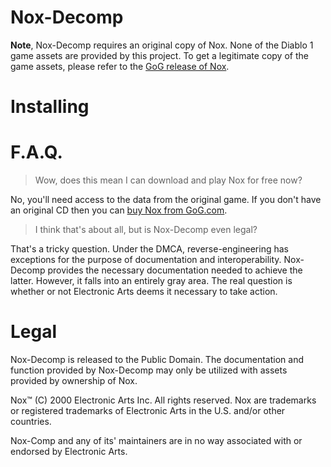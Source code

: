 # Nox-Decomp

**Note**, Nox-Decomp requires an original copy of Nox. None of the Diablo 1 game assets are provided by this project. To get a legitimate copy of the game assets, please refer to the [GoG release of Nox](https://www.gog.com/game/nox).


# Installing


# F.A.Q.

> Wow, does this mean I can download and play Nox for free now?

No, you'll need access to the data from the original game. If you don't have an original CD then you can [buy Nox from GoG.com](https://www.gog.com/game/nox). 

> I think that's about all, but is Nox-Decomp even legal?

That's a tricky question. Under the DMCA, reverse-engineering has exceptions for the purpose of documentation and interoperability. Nox-Decomp provides the necessary documentation needed to achieve the latter. However, it falls into an entirely gray area. The real question is whether or not  Electronic Arts deems it necessary to take action.


# Legal
Nox-Decomp is released to the Public Domain. The documentation and function provided by Nox-Decomp may only be utilized with assets provided by ownership of Nox.

Nox™ (C) 2000 Electronic Arts Inc.  All rights reserved. Nox are trademarks or registered trademarks of Electronic Arts in the U.S. and/or other countries.

Nox-Comp and any of its' maintainers are in no way associated with or endorsed by Electronic Arts.
